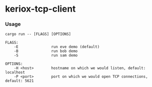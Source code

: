 # keriox-tcp-client

### Usage

    cargo run -- [FLAGS] [OPTIONS]
```
FLAGS:
    -E               run eve demo (default)
    -B               run bob demo
    -S               run sam demo

OPTIONS:
    -H <host>        hostname on which we would listen, default: localhost
    -P <port>        port on which we would open TCP connections, default: 5621
```